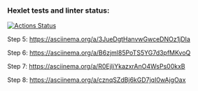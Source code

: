 ### Hexlet tests and linter status:
[![Actions Status](https://github.com/EgorCD/java-project-61/workflows/hexlet-check/badge.svg)](https://github.com/EgorCD/java-project-61/actions)

Step 5:
https://asciinema.org/a/3JueDgtHanvwGwceDNOz1jDIa

Step 6:
https://asciinema.org/a/B6zjml85PoTS5YG7d3pfMKvoQ

Step 7:
https://asciinema.org/a/R0EjIiYkazxrAnO4WsPs00kxB

Step 8:
https://asciinema.org/a/cznqSZdBj6kGD7jqI0wAjgOax

